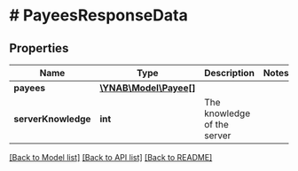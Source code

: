 # # PayeesResponseData

## Properties

Name | Type | Description | Notes
------------ | ------------- | ------------- | -------------
**payees** | [**\YNAB\Model\Payee[]**](Payee.md) |  | 
**serverKnowledge** | **int** | The knowledge of the server | 

[[Back to Model list]](../../README.md#documentation-for-models) [[Back to API list]](../../README.md#documentation-for-api-endpoints) [[Back to README]](../../README.md)


